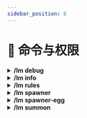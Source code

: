 ```yaml
---
sidebar_position: 6
---
```


# 🔑 命令与权限

<details>

<summary><strong>/lm debug</strong></summary>

要了解你的 _set-debug_ 选项，请参考维基中的 [调试](debugging.md) 部分。

* `/lm debug chunk-kill-count reset` \
  将区块击杀计数系统重置为零。
* `/lm debug create-zip` \
  提供创建调试压缩文件的方法，供开发者审查。需要 `confirm` 语句来执行。
* `/lm debug damage-debug-output <enable/disable>` \
  控制实体伤害系统调试输出的开关。
* `/lm debug disable` \
  `/lm debug disable-all` \
  禁用 **调试** 系统输出。
* `/lm debug enable <set-debug>` \
  启用单一的 _debug filter_，它将尊重任何 `filter-results` 设置。
* `/lm debug enable-all` \
  启用所有 _debug filters_，它将尊重 filter-results，除了 _set-debug_。
* `/lm debug enable-timer <time>` \
  启用 **调试** 系统一段时间，它将尊重任何 `filter-results` 设置。&#x20;
* `/lm debug filter-results`&#x20;
  * `... clear-all-filters` \
    清除任何已建立的 `filter-result` 设置，重置为默认状态。
  * `... listen-for <both|success|failure>` \
    根据事件是 _成功_、_失败_ 还是 _两者_ 发生，确定 **调试** 将如何考虑任何 _set-debug_ 选项的输出。&#x20;
  * `... set-debug <add|clear|remove> <set-debug>` \
    确定 **调试** 选项将被考虑的内容。你可以 _添加_ 或 _移除_ 一个 _set-debug_，或者 _清除_ 所有 _set-debug_ 过滤器的值。
  * `... set-distance-from-players <distance>` \
    确定激活的 **调试** 选项将监听距离任何玩家多远范围内的生物，以方块为单位。
  * `... set-entities <add|clear|remove> <entity>` \
    确定哪些生物将被考虑。你可以 _添加_ 或 _移除_ 一个生物，或者 _清除_ 过滤器中的所有生物。
  * `... set-players <add|clear|remove> <player>` \
    确定调试将在哪些玩家周围进行。如果未指定玩家，则命令发起者将被用作玩家。你可以 _添加_ 或 _移除_ 一个玩家，或者 _清除_ 过滤器中的所有玩家。
  * `... set-rules <add|clear|remove> <rule>` \
    确定在处理时将监听哪些规则，无论是失败还是成功。你可以 _添加_ 或 _移除_ 一个规则，或者 _清除_ 过滤器中的所有规则。
  * `... set-y-height <clear|max-y-height|min-y-height> <height>` \
    设置最小或最大 Y 高度，将 **调试** 选项限制在该高度范围内。
* `/lm debug lew-clear` \
  清除 LivingEntityWrapper \[LEW] 类。
* `/lm debug lew-debug` \
  输出当前 LivingEntityWrapper \[LEW] 状态。
* `/lm debug my-location` \
  输出执行命令的玩家的当前精确坐标。
* `/lm debug nbt-dump` \
  在控制台输出所有存储在生物上的可读 NBT 数据。
* `/lm debug output-debug <to-both/to-chat/to-console>` \
  更改调试信息的默认输出机制。建议将其设置为 `to-console`。&#x20;
* `/lm debug show-customdrops`\
  输出当前注册在 LevelledMobs 系统中的自定义掉落物。
* `/lm debug show-pdc-keys <console>` \
  在控制台输出所有存储在生物上的可读 PDC 键。
* `/lm debug show-plugin-definitions` \
  输出所有当前识别的 `externalplugins.yml` 定义，以及任何内部 `built-in` 定义。
* `/lm debug spawn-distance` \
  输出玩家距离出生点的精确距离，以方块为单位。
* `/lm debug view-debug-status` \
  输出调试系统当前是否处于活动状态，以及当前正在监听的内容。
* `/lm debug view-queues` \
  输出 LM-Nametag 和 LM-Levelling 处理流的当前队列计数。

</details>

<details>

<summary><strong>/lm info</strong></summary>

**LevelledMobs v4**\
_终极生物等级解决方案_

维护者：Pena
</details>

<details>

<summary><strong>/lm rules</strong></summary>

* `/lm rules force-all` \
  强制 LevelledMobs 重新加载，并重新处理所有已加载的怪物，以确保它们符合最新的规则和设置。
* `/lm rules <help-discord|help-wiki>` \
  提供支持 Discord 和 LevelledMobs4 Wiki 的链接。
* `/lm rules reset <challenge>` \
  提供一个易于使用的重置机制，允许你预设默认规则配置文件的启用难度。需要 `confirm` 语句来执行。
* `/lm rules show-all <console>` \
  将输出所有已注册的 **预设**、**默认规则** 和 **自定义规则**。在命令末尾添加 `console` 会将结果输出到控制台（推荐，因为文本行数较多）。
* `/lm rules show-effective <console> <looking-at>` \
  将输出玩家十格范围内最近怪物的有效规则。在命令末尾添加 `console` 会将结果输出到控制台（推荐，因为文本行数较多）。在命令末尾添加 `looking-at` 会将命令的范围限制为你准星所指的怪物。
* `/lm rules show-rule <rule> <console>` \
  将输出 LevelledMobs 关于指定 `rule` 的详细信息。在命令末尾添加 `console` 会将结果输出到控制台（推荐，因为文本行数可能较多）。
* `/lm rules show-temp-disabled` \
  如果 **自定义规则** 因 _冷却_ 条件被禁用，它将在此列出。

</details>

<details>

<summary><strong>/lm spawner</strong></summary>

* `/lm spawner create` \
  这是 LevelledMobs 生成器创建器的开始。它至少需要 `/minlevel`、`/maxlevel` 和 `/spawntype` 标志才能使生成器正常工作。\
  你还可以通过 `spawner-name:` 条件在 **规则** 文件中引用生成器的 `/name` 标志。\
  你可以将下面列出的任何数量的标志附加到命令的末尾，顺序不限。
  * `/minlevel <数量>` \
    从该生成器生成的怪物的最低等级。
  * `/maxlevel <数量>` \
    从该生成器生成的怪物的最高等级。
  * `/name <名称>` \
    生成器方块的名称，用于 **规则** 文件。
  * `/lore <文本>` \
    为任何可以接受描述的物品添加描述。要添加新行，请使用 `\n`。
  * `/nolore`\
    移除物品的描述。
  * `/customdropid <id>` \
    从 **自定义掉落** 系统中添加一个 `掉落表`。
  * `/spawntype <实体>` \
    该生成器将生成的怪物。
  * `/delay <数量>` \
    设置生成器的延迟，以刻为单位。
  * `/maxnearbyentities <数量>` \
    设置生成器范围内可以存在的最大生成实体数量。&#x20;
  * `/minspawndelay <数量>` \
    设置生成器的最小生成延迟，以刻为单位。
  * `/maxspawndelay <数量>` \
    设置生成器的最大生成延迟，以刻为单位。
  * `/requiredplayerrange <数量>` \
    设置玩家必须与生成器保持的最小距离才能激活生成器。
  * `/spawncount <数量>` \
    设置每次成功生成事件中生成的怪物数量。
  * `/spawnrange <数量>` \
    设置生成器方块外生成怪物的最大距离。
  * `/giveplayer <玩家>` \
    将创建的生成器给予指定的玩家。如果未指定玩家，则给予命令执行者。&#x20;
* `/lm 生成器 info <on|off>` \
  当设置为 `on` 时，右键点击 LevelledMobs 生成器方块时显示信息。当设置为 `off` 时，不会发送任何信息。
* `/lm 生成器 copy <on|off>` \
  当设置为 `on` 时，右键点击 LevelledMobs 生成器方块时会复制生成器。当设置为 `off` 时，不会生成副本。&#x20;

</details>

<details>

<summary><strong>/lm spawner-egg</strong></summary>

* `/lm spawner-egg` \
  这是 LevelledMobs 刷怪蛋创建器的开始。它至少需要 `/minlevel`、`/maxlevel` 和 `/spawntype` 标志才能使刷怪蛋正常工作。\
  你可以将下面列出的任何数量的标志附加到命令的末尾，顺序不限。
  * `/customdropid <名称>` \
    自定义掉落部分中掉落表的唯一名称；将掉落表添加到由刷怪蛋创建的怪物中。
  * `/entity <实体>` \
    该刷怪蛋将生成的怪物。
  * `/giveplayer <名称>` \
    将创建的蛋给予指定的玩家，而不是命令执行者。
  * `/lore <内容>`\
    为刷怪蛋物品添加描述。使用 `\n` 分隔行。
  * `/maxlevel <数量>`\
    从该刷怪蛋生成的怪物的最高等级。
  * `/minlevel <数量>`\
    从该刷怪蛋生成的怪物的最低等级。
  * `/name <名称>`\
    为蛋物品指定的名称。
  * `/nolore`\
    移除蛋物品上的任何描述行。

</details>

<details>
<summary><strong>/lm summon</strong></summary>

* `/lm summon`\
  这是LevelledMobs Summon命令的开始。
  * `... <amount> <entity> <level> ...`\
    这些选项填充了命令的中间部分。它允许你首先指定你想要召唤的怪物数量，最多一次召唤十个。然后你选择要召唤的怪物类型。最后，你可以设置应用于该怪物的等级。该怪物将像任何其他`/summon`怪物一样处理自己，但其生成原因更改为`LM_SUMMON`，并且其等级值被锁定，无论规则如何变化，除非明确适用于`LM_SUMMON`怪物。&#x20;
  * `... ... at-location <x> <y> <z> <world>`\
    在指定了怪物的数量、类型和等级后，我们可以指定怪物在指定世界中的一组坐标处生成。
  * `... ... at-player <name>`\
    在指定了怪物的数量、类型和等级后，我们可以指定怪物在指定玩家的坐标处生成，或者在该玩家附近生成。
  * `... ... here`\
    在指定了怪物的数量、类型和等级后，我们可以指定怪物在命令执行者的位置生成，或者在其附近生成。
</details>


